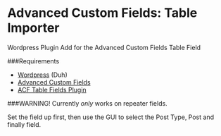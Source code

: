 # Advanced Custom Fields: Table Importer
Wordpress Plugin Add for the Advanced Custom Fields Table Field

###Requirements
 - [Wordpress](https://www.wordpress.com/) (Duh)
 - [Advanced Custom Fields](https://www.advancedcustomfields.com/)
 - [ACF Table Fields Plugin](https://wordpress.org/plugins/advanced-custom-fields-table-field/)
 
###WARNING!
Currently *only* works on repeater fields. 

Set the field up first, then use the GUI to select the Post Type, Post and finally field.